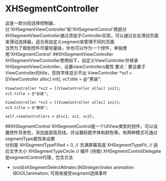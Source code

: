 # XHSegmentController
这是一款分段选择控制器，分'XHSegmentViewController'和'XHSegmentControl'两部分<br>
XHSegmentViewController通过添加子Controller实现，可以通过左右滑动页面来滑动选择器，适合用自定义segment来管理不同的页面<br>
当然为了做到控件尽量轻量级，你也可以作为一个控件，单独使用'XHSegmentControl'
##XHSegmentViewController
XHSegmentViewController使用如下，自定义ViewController并继承XHSegmentViewController，设置viewControllers属性
要点：要设置子ViewController的title，否则字体显示不出
   ViewController *vc1 = [[ViewController alloc] init];
    vc1.title = @"男装";
    
    ViewController *vc2 = [[ViewController alloc] init];
    vc2.title = @"女装";
    
    ViewController *vc3 = [[ViewController alloc] init];
    vc3.title = @"童装";
    
    self.viewControllers = @[vc1, vc2, vc3];
##XHSegmentControl
XHSegmentControl是一个UIView类型的控件，可以设置控件背景色，添加底部高亮线，并设置标题字体和颜色等，有两种模式可通过segmentType属性来设置<br>
分别是
   XHSegmentTypeFilled = 0,    //  充满屏幕高度
    XHSegmentTypeFit,           //  适应文字大小
    XHSegmentTypeCircle         //  循环  (待做)
XHSegmentControlDelegate是segmentControl代理，包含方法
- (void)xhSegmentSelectAtIndex:(NSInteger)index animation:(BOOL)animation;
可用来接受segment选择事件
